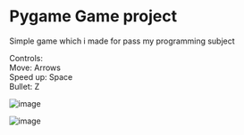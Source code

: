 # Pygame Game project
Simple game which i made for pass my programming subject 

Controls: <br />
Move: Arrows <br />
Speed up: Space <br />
Bullet: Z <br />

![image](https://user-images.githubusercontent.com/73339661/169847346-3d7a6e89-2af3-4eaa-b659-e5708ff12923.png)


![image](https://user-images.githubusercontent.com/73339661/169847388-02c4e7cb-95c3-4642-a8c7-c07244ad873a.png)
